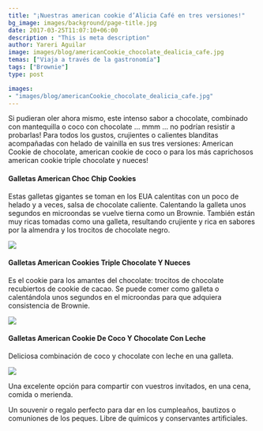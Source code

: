```yaml
---
title: "¡Nuestras american cookie d’Alicia Café en tres versiones!"
bg_image: images/background/page-title.jpg
date: 2017-03-25T11:07:10+06:00
description : "This is meta description"
author: Yareri Aguilar
image: images/blog/americanCookie_chocolate_dealicia_cafe.jpg
temas: ["Viaja a través de la gastronomía"]
tags: ["Brownie"]
type: post

images:
- "images/blog/americanCookie_chocolate_dealicia_cafe.jpg"
---
```

Si pudieran oler ahora mismo, este intenso sabor a chocolate, combinado con mantequilla o coco con chocolate … mmm … no podrían resistir a probarlas! Para todos los gustos, crujientes o calientes blanditas acompañadas con helado de vainilla en sus tres versiones: American Cookie de chocolate, american cookie de coco o para los más caprichosos american cookie triple chocolate y nueces!

#### Galletas American Choc Chip Cookies
Estas galletas gigantes se toman en los EUA calentitas con un poco de helado y a veces, salsa de chocolate caliente. Calentando la galleta unos segundos en microondas se vuelve tierna como un Brownie. También están muy ricas tomadas como una galleta, resultando crujiente y rica en sabores por la almendra y los trocitos de chocolate negro.

![](/images/product/galletas-american-cookie.jpg)

#### Galletas American Cookies Triple Chocolate Y Nueces
Es el cookie para los amantes del chocolate: trocitos de chocolate recubiertos de cookie de cacao. Se puede comer como galleta o calentándola unos segundos en el microondas para que adquiera consistencia de Brownie.

![](/images/product/galletas-american-cookie-triple-chocolate-nueces.jpg)

#### Galletas American Cookie De Coco Y Chocolate Con Leche
Deliciosa combinación de coco y chocolate con leche en una galleta.

![](/images/product/galletas-american-cookie-coco-chocolate.jpg)



Una excelente opción para compartir con vuestros invitados, en una cena, comida o merienda.

Un souvenir o regalo perfecto para dar en los cumpleaños, bautizos o comuniones de los peques. Libre de químicos  y conservantes artificiales.
